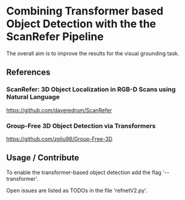 # Combining Transformer based Object Detection with the the ScanRefer Pipeline

The overall aim is to improve the results for the visual grounding task.

## References

### ScanRefer: 3D Object Localization in RGB-D Scans using Natural Language

https://github.com/daveredrum/ScanRefer

### Group-Free 3D Object Detection via Transformers

https://github.com/zeliu98/Group-Free-3D

## Usage / Contribute

To enable the transformer-based object detection add the flag '--transformer'.

Open issues are listed as TODOs in the file 'refnetV2.py'.



